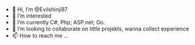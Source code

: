 - 👋 Hi, I’m @Evilshinji87
- 👀 I’m interested 
- 🌱 I’m currently C#, Php; ASP.net; Go.
- 💞️ I’m looking to collaborate on little projekts, wanna collect experience
- 📫 How to reach me ...

<!---
Evilshinji87/Evilshinji87 is a ✨ special ✨ repository because its `README.md` (this file) appears on your GitHub profile.
You can click the Preview link to take a look at your changes.
--->
